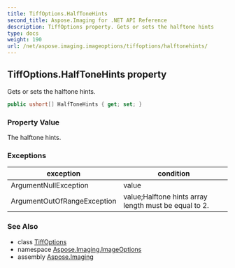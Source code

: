 ```yaml
---
title: TiffOptions.HalfToneHints
second_title: Aspose.Imaging for .NET API Reference
description: TiffOptions property. Gets or sets the halftone hints
type: docs
weight: 190
url: /net/aspose.imaging.imageoptions/tiffoptions/halftonehints/
---
```

## TiffOptions.HalfToneHints property

Gets or sets the halftone hints.

```csharp
public ushort[] HalfToneHints { get; set; }
```

### Property Value

The halftone hints.

### Exceptions

| exception | condition |
| --- | --- |
| ArgumentNullException | value |
| ArgumentOutOfRangeException | value;Halftone hints array length must be equal to 2. |

### See Also

* class [TiffOptions](../)
* namespace [Aspose.Imaging.ImageOptions](../../tiffoptions/)
* assembly [Aspose.Imaging](../../../)


